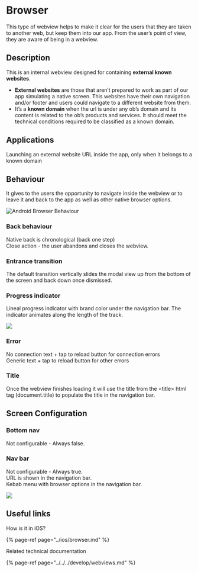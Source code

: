 # Browser

This type of webview helps to make it clear for the users that they are taken to another web, but keep them into our app. From the user’s point of view, they are aware of being in a webview.

## Description

This is an internal webview designed for containing **external known websites**.

* **External websites** are those that aren’t prepared to work as part of our app simulating a native screen. This websites have their own navigation and/or footer and users could navigate to a different website from them. 
* It’s a **known domain** when the url is under any ob’s domain and its content is related to the ob’s products and services. It should meet the technical conditions required to be classified as a known domain.  

## Applications

Launching an external website URL inside the app, only when it belongs to a known domain

## Behaviour

It gives to the users the opportunity to navigate inside the webview or to leave it and back to the app as well as other native browser options.

![Android Browser Behaviour](../img/android_browser.png)

### Back behaviour

Native back is chronological \(back one step\)  
Close action - the user abandons and closes the webview.

### Entrance transition

The default transition vertically slides the modal view up from the bottom of the screen and back down once dismissed.

### Progress indicator

Lineal progress indicator with brand color under the navigation bar. The indicator animates along the length of the track.

![](../img/android_progress-indicator_browser.png)

### Error

No connection text + tap to reload button for connection errors  
Generic text + tap to reload button for other errors

### Title

Once the webview finishes loading it will use the title from the &lt;title&gt; html tag \(document.title\) to populate the title in the navigation bar.

## Screen Configuration

### Bottom nav

Not configurable - Always false.

### Nav bar

Not configurable - Always true.  
URL is shown in the navigation bar.  
Kebab menu with browser options in the navigation bar.

![](../img/android_browser_navbar.png)

## Useful links <a id="useful-links"></a>

How is it in iOS?

{% page-ref page="../ios/browser.md" %}

 Related technical documentation

{% page-ref page="../../../develop/webviews.md" %}

  


